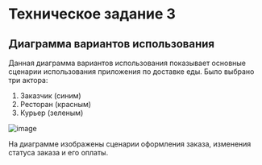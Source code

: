 # Техническое задание 3

## Диаграмма вариантов использования

Данная диаграмма вариантов использования показывает основные сценарии использования приложения по доставке еды. Было выбрано три актора:
1) Заказчик (синим)
2) Ресторан (красным)
3) Курьер (зеленым)

![image](https://github.com/RomaShinkarev/programming_techonlogy_3/assets/85445712/3f258360-aeef-4743-83c4-4839197e52ca)

На диаграмме изображены сценарии оформления заказа, изменения статуса заказа  и его оплаты.



